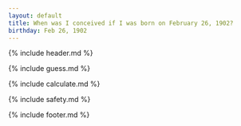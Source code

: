 ```yaml
---
layout: default
title: When was I conceived if I was born on February 26, 1902?
birthday: Feb 26, 1902
---
```


{% include header.md %}

{% include guess.md %}

{% include calculate.md %}

{% include safety.md %}

{% include footer.md %}




